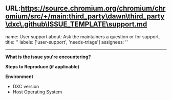 URL:https://source.chromium.org/chromium/chromium/src/+/main:third_party\dawn\third_party\dxc\.github\ISSUE_TEMPLATE\support.md
---
name: User support
about: Ask the maintainers a question or for support.
title: ''
labels: ['user-support', 'needs-triage']
assignees: ''

---

**What is the issue you're encountering?**
<!--- Please provide a few sentences describing the issue you encountered. --->

**Steps to Reproduce (if applicable)**
<!--- If you're encountering a problem, please provide a description of how you
got to the state you're in. If possible please provide source and tool command
line options. If the issue reproduces on Compiler Explorer
(https://godbolt.org/) or Shader Playground
(https://shader-playground.timjones.io/) please provide a link. If the source is
split across multiple files, please preprocess into a single file using DXC's 
command line `-P -Fi <path>`.--->


**Environment**
- DXC version <!-- replace with the output of 'dxc --version' -->
- Host Operating System <!--- Host operating system and version --->

<!--- If this is a build issue please include CMake version, compiler and
version, and the CMake invocation used to configure your build directory. --->

